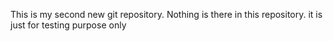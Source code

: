 This is my second new git repository. Nothing is there in this repository. it is just for testing purpose only
